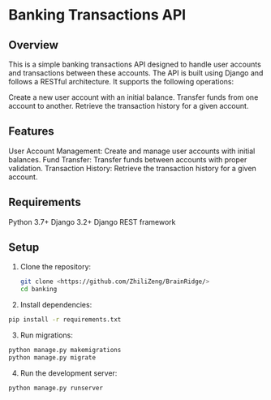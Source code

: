 # Banking Transactions API

## Overview
This is a simple banking transactions API designed to handle user accounts and transactions between these accounts. The API is built using Django and follows a RESTful architecture. It supports the following operations:

Create a new user account with an initial balance.
Transfer funds from one account to another.
Retrieve the transaction history for a given account.

## Features
User Account Management: Create and manage user accounts with initial balances.
Fund Transfer: Transfer funds between accounts with proper validation.
Transaction History: Retrieve the transaction history for a given account.

## Requirements
Python 3.7+
Django 3.2+
Django REST framework



## Setup

1. Clone the repository:
   ```sh
   git clone <https://github.com/ZhiliZeng/BrainRidge/>
   cd banking

2. Install dependencies:
  ```sh
  pip install -r requirements.txt
```


  
3. Run migrations:
  ```sh
  python manage.py makemigrations
  python manage.py migrate
```

4. Run the development server:
  ```sh
  python manage.py runserver
